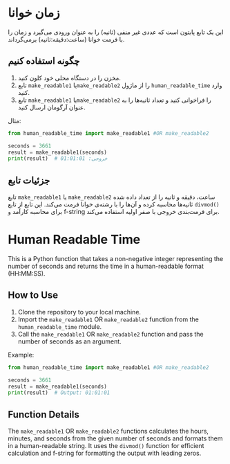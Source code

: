 # زمان خوانا

این یک تابع پایتون است که عددی غیر منفی (ثانیه) را به عنوان ورودی می‌گیرد و زمان را با 
فرمت خوانا (ساعت:دقیقه:ثانیه) برمی‌گرداند.

## چگونه استفاده کنیم

1. مخزن را در دستگاه محلی خود کلون کنید.
2. تابع `make_readable1` یا`make_readable2` را از ماژول `human_readable_time` وارد کنید.
3. تابع `make_readable1` یا`make_readable2` را فراخوانی کنید و تعداد ثانیه‌ها را به عنوان آرگومان ارسال کنید.

مثال:

```python
from human_readable_time import make_readable1 #OR make_readable2

seconds = 3661
result = make_readable1(seconds)
print(result)  # خروجی: 01:01:01
```

## جزئیات تابع

تابع `make_readable1` یا `make_readable2` ساعت، دقیقه و ثانیه را از تعداد داده شده ثانیه‌ها محاسبه کرده
و آن‌ها را با رشته‌ی خوانا فرمت می‌کند. این تابع از تابع `divmod()` برای محاسبه کارآمد و f-string برای
فرمت‌بندی خروجی با صفر اولیه استفاده می‌کند.

# Human Readable Time

This is a Python function that takes a non-negative integer representing the number of seconds and
returns the time in a human-readable format (HH:MM:SS).

## How to Use

1. Clone the repository to your local machine.
2. Import the `make_readable1` OR `make_readable2` function from the `human_readable_time` module.
3. Call the `make_readable1` OR `make_readable2` function and pass the number of seconds as an argument.

Example:

```python
from human_readable_time import make_readable1 #OR make_readable2

seconds = 3661
result = make_readable1(seconds)
print(result)  # Output: 01:01:01
```

## Function Details

The `make_readable1` OR `make_readable2` functions calculates the hours, minutes, and seconds from 
the given number of seconds and formats them in a human-readable string. It uses the `divmod()` 
function for efficient calculation and f-string for formatting the output with leading zeros.